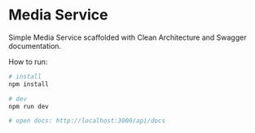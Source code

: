 # Media Service

Simple Media Service scaffolded with Clean Architecture and Swagger documentation.

How to run:

```bash
# install
npm install

# dev
npm run dev

# open docs: http://localhost:3000/api/docs
```
